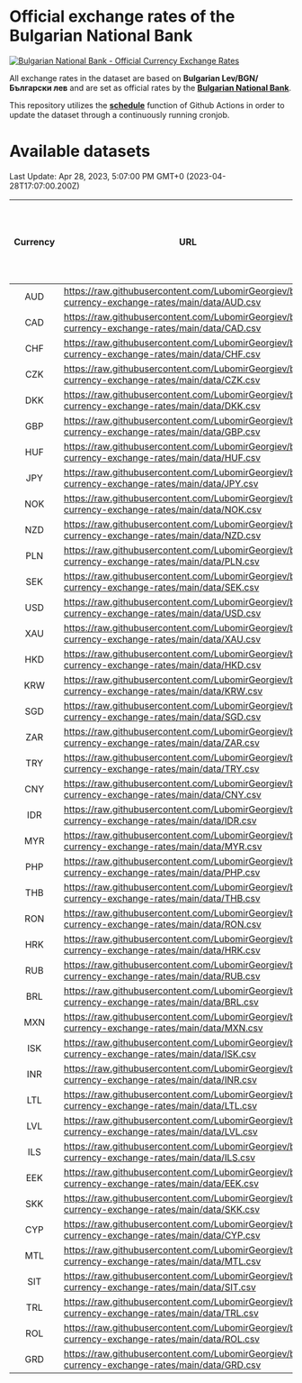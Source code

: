 # Official exchange rates of the Bulgarian National Bank

[![Bulgarian National Bank - Official Currency Exchange Rates](https://github.com/LubomirGeorgiev/bnb-currency-exchange-rates/actions/workflows/update-rates.yml/badge.svg?branch=main)](https://github.com/LubomirGeorgiev/bnb-currency-exchange-rates/actions/workflows/update-rates.yml)

All exchange rates in the dataset are based on **Bulgarian Lev/BGN/Български лев** and are set as official rates by the [**Bulgarian National Bank**](https://www.bnb.bg/Statistics/StExternalSector/StExchangeRates/StERForeignCurrencies/index.htm?toLang=_EN).

This repository utilizes the [**schedule**](https://docs.github.com/en/actions/reference/events-that-trigger-workflows) function of Github Actions in order to update the dataset through a continuously running cronjob.

# Available datasets

<!-- START LINKS (DO NOT EVER FU*ING DELETE THIS COMMENT FOR THE LOVE OF YOUR LIFE!!! IF YOU ARE CURIOS HOW IT WORKS, YOU CAN HAVE A LOOK AT ./src/updateReadme.ts) -->

Last Update: Apr 28, 2023, 5:07:00 PM GMT+0 (2023-04-28T17:07:00.200Z)

| Currency | URL                                                                                             | Number of records | Number of missing days that were filled in |
| :------: | ----------------------------------------------------------------------------------------------- | :---------------: | :----------------------------------------: |
|   AUD    | https://raw.githubusercontent.com/LubomirGeorgiev/bnb-currency-exchange-rates/main/data/AUD.csv |       8485        |                    2625                    |
|   CAD    | https://raw.githubusercontent.com/LubomirGeorgiev/bnb-currency-exchange-rates/main/data/CAD.csv |       8485        |                    2625                    |
|   CHF    | https://raw.githubusercontent.com/LubomirGeorgiev/bnb-currency-exchange-rates/main/data/CHF.csv |       8485        |                    2625                    |
|   CZK    | https://raw.githubusercontent.com/LubomirGeorgiev/bnb-currency-exchange-rates/main/data/CZK.csv |       8485        |                    2625                    |
|   DKK    | https://raw.githubusercontent.com/LubomirGeorgiev/bnb-currency-exchange-rates/main/data/DKK.csv |       8485        |                    2625                    |
|   GBP    | https://raw.githubusercontent.com/LubomirGeorgiev/bnb-currency-exchange-rates/main/data/GBP.csv |       8485        |                    2625                    |
|   HUF    | https://raw.githubusercontent.com/LubomirGeorgiev/bnb-currency-exchange-rates/main/data/HUF.csv |       8485        |                    2625                    |
|   JPY    | https://raw.githubusercontent.com/LubomirGeorgiev/bnb-currency-exchange-rates/main/data/JPY.csv |       8485        |                    2625                    |
|   NOK    | https://raw.githubusercontent.com/LubomirGeorgiev/bnb-currency-exchange-rates/main/data/NOK.csv |       8485        |                    2625                    |
|   NZD    | https://raw.githubusercontent.com/LubomirGeorgiev/bnb-currency-exchange-rates/main/data/NZD.csv |       8485        |                    2625                    |
|   PLN    | https://raw.githubusercontent.com/LubomirGeorgiev/bnb-currency-exchange-rates/main/data/PLN.csv |       8485        |                    2625                    |
|   SEK    | https://raw.githubusercontent.com/LubomirGeorgiev/bnb-currency-exchange-rates/main/data/SEK.csv |       8485        |                    2625                    |
|   USD    | https://raw.githubusercontent.com/LubomirGeorgiev/bnb-currency-exchange-rates/main/data/USD.csv |       8485        |                    2625                    |
|   XAU    | https://raw.githubusercontent.com/LubomirGeorgiev/bnb-currency-exchange-rates/main/data/XAU.csv |       8485        |                    2627                    |
|   HKD    | https://raw.githubusercontent.com/LubomirGeorgiev/bnb-currency-exchange-rates/main/data/HKD.csv |       8183        |                    2534                    |
|   KRW    | https://raw.githubusercontent.com/LubomirGeorgiev/bnb-currency-exchange-rates/main/data/KRW.csv |       8183        |                    2534                    |
|   SGD    | https://raw.githubusercontent.com/LubomirGeorgiev/bnb-currency-exchange-rates/main/data/SGD.csv |       8183        |                    2534                    |
|   ZAR    | https://raw.githubusercontent.com/LubomirGeorgiev/bnb-currency-exchange-rates/main/data/ZAR.csv |       8183        |                    2534                    |
|   TRY    | https://raw.githubusercontent.com/LubomirGeorgiev/bnb-currency-exchange-rates/main/data/TRY.csv |       6665        |                    2064                    |
|   CNY    | https://raw.githubusercontent.com/LubomirGeorgiev/bnb-currency-exchange-rates/main/data/CNY.csv |       6545        |                    2028                    |
|   IDR    | https://raw.githubusercontent.com/LubomirGeorgiev/bnb-currency-exchange-rates/main/data/IDR.csv |       6545        |                    2028                    |
|   MYR    | https://raw.githubusercontent.com/LubomirGeorgiev/bnb-currency-exchange-rates/main/data/MYR.csv |       6545        |                    2028                    |
|   PHP    | https://raw.githubusercontent.com/LubomirGeorgiev/bnb-currency-exchange-rates/main/data/PHP.csv |       6545        |                    2028                    |
|   THB    | https://raw.githubusercontent.com/LubomirGeorgiev/bnb-currency-exchange-rates/main/data/THB.csv |       6545        |                    2028                    |
|   RON    | https://raw.githubusercontent.com/LubomirGeorgiev/bnb-currency-exchange-rates/main/data/RON.csv |       6486        |                    2010                    |
|   HRK    | https://raw.githubusercontent.com/LubomirGeorgiev/bnb-currency-exchange-rates/main/data/HRK.csv |       6426        |                    1990                    |
|   RUB    | https://raw.githubusercontent.com/LubomirGeorgiev/bnb-currency-exchange-rates/main/data/RUB.csv |       6122        |                    1893                    |
|   BRL    | https://raw.githubusercontent.com/LubomirGeorgiev/bnb-currency-exchange-rates/main/data/BRL.csv |       5575        |                    1731                    |
|   MXN    | https://raw.githubusercontent.com/LubomirGeorgiev/bnb-currency-exchange-rates/main/data/MXN.csv |       5575        |                    1731                    |
|   ISK    | https://raw.githubusercontent.com/LubomirGeorgiev/bnb-currency-exchange-rates/main/data/ISK.csv |       5483        |                    1701                    |
|   INR    | https://raw.githubusercontent.com/LubomirGeorgiev/bnb-currency-exchange-rates/main/data/INR.csv |       5208        |                    1617                    |
|   LTL    | https://raw.githubusercontent.com/LubomirGeorgiev/bnb-currency-exchange-rates/main/data/LTL.csv |       5153        |                    1582                    |
|   LVL    | https://raw.githubusercontent.com/LubomirGeorgiev/bnb-currency-exchange-rates/main/data/LVL.csv |       4790        |                    1470                    |
|   ILS    | https://raw.githubusercontent.com/LubomirGeorgiev/bnb-currency-exchange-rates/main/data/ILS.csv |       4482        |                    1396                    |
|   EEK    | https://raw.githubusercontent.com/LubomirGeorgiev/bnb-currency-exchange-rates/main/data/EEK.csv |       4000        |                    1226                    |
|   SKK    | https://raw.githubusercontent.com/LubomirGeorgiev/bnb-currency-exchange-rates/main/data/SKK.csv |       2970        |                    912                     |
|   CYP    | https://raw.githubusercontent.com/LubomirGeorgiev/bnb-currency-exchange-rates/main/data/CYP.csv |       2906        |                    890                     |
|   MTL    | https://raw.githubusercontent.com/LubomirGeorgiev/bnb-currency-exchange-rates/main/data/MTL.csv |       2604        |                    799                     |
|   SIT    | https://raw.githubusercontent.com/LubomirGeorgiev/bnb-currency-exchange-rates/main/data/SIT.csv |       2544        |                    780                     |
|   TRL    | https://raw.githubusercontent.com/LubomirGeorgiev/bnb-currency-exchange-rates/main/data/TRL.csv |       1818        |                    559                     |
|   ROL    | https://raw.githubusercontent.com/LubomirGeorgiev/bnb-currency-exchange-rates/main/data/ROL.csv |       1697        |                    524                     |
|   GRD    | https://raw.githubusercontent.com/LubomirGeorgiev/bnb-currency-exchange-rates/main/data/GRD.csv |        357        |                    105                     |

<!-- END LINKS (DO NOT EVER FU*ING DELETE THIS COMMENT FOR THE LOVE OF YOUR LIFE!!! IF YOU ARE CURIOS HOW IT WORKS, YOU CAN HAVE A LOOK AT ./src/updateReadme.ts) -->

